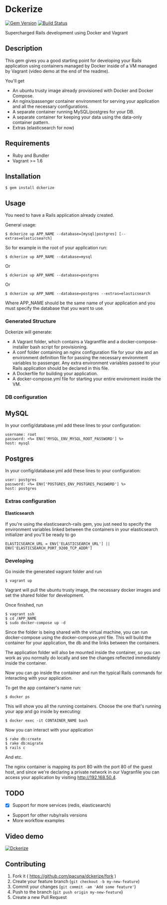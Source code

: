 # Dckerize
[![Gem Version](https://badge.fury.io/rb/dckerize.svg)](http://badge.fury.io/rb/dckerize)
[![Build Status](https://travis-ci.org/pacuna/dckerize.svg?branch=master)](https://travis-ci.org/pacuna/dckerize)

Supercharged Rails development using Docker and Vagrant 

## Description

This gem gives you a good starting point for developing your Rails application using containers managed by Docker
inside of a VM managed by Vagrant (video demo at the end of the readme).

You'll get

- An ubuntu trusty image already provisioned with Docker and Docker Compose.
- An nginx/passenger container environment for serving your application and all the necessary configurations.
- A separate container running MySQL/postgres for your DB.
- A separate container for keeping your data using the data-only container pattern.
- Extras (elasticsearch for now)

## Requirements

- Ruby and Bundler
- Vagrant >= 1.6

## Installation

    $ gem install dckerize

## Usage

You need to have a Rails application already created.

General usage:

    $ dckerize up APP_NAME --database=[mysql|postgres] [--extras=elasticsearch]

So for example in the root of your application run:

    $ dckerize up APP_NAME --database=mysql

Or

    $ dckerize up APP_NAME --database=postgres

Or

    $ dckerize up APP_NAME --database=postgres --extras=elasticsearch


Where APP_NAME should be the same name of your application and you must specify the database
that you want to use.

### Generated Structure

Dckerize will generate:

- A Vagrant folder, which contains a Vagrantfile and a docker-compose-installer bash script for provisioning.
- A conf folder containing an nginx configuration file for your site and an environment definition file for passing
the necessary environment variables to passenger. Any extra environment variables passed to your Rails application
should be declared in this file.
- A Dockerfile for building your application.
- A docker-compose.yml file for starting your entire enviroment inside the VM.

### DB configuration

## MySQL
In your config/database.yml add these lines to your configuration:

    username: root
    password: <%= ENV['MYSQL_ENV_MYSQL_ROOT_PASSWORD'] %>
    host: mysql

## Postgres
In your config/database.yml add these lines to your configuration:

    user: postgres
    password: <%= ENV['POSTGRES_ENV_POSTGRES_PASSWORD'] %> 
    host: postgres

### Extras configuration

#### Elasticsearch

If you're using the elasticsearch-rails gem, you just need to specify the environment variables
linked between the containers in your elasticsearch initializer and you'll be ready to go

    ELASTICSEARCH_URL = ENV['ELASTICSEARCH_URL'] || ENV['ELASTICSEARCH_PORT_9200_TCP_ADDR']

### Developing

Go inside the generated vagrant folder and run

    $ vagrant up

Vagrant will pull the ubuntu trusty image, the necessary docker images and set the shared folder for
development.

Once finished, run

    $ vagrant ssh
    $ cd /APP_NAME
    $ sudo docker-compose up -d

Since the folder is being shared with the virtual machine, you can run docker-compose using the docker-compose.yml file.
This will build the container for your application, the db and the links between the containers.

The application folder will also be mounted inside the container, so you can work as you normally do locally and see the changes
reflected immediately inside the container.

Now you can go inside the container and run the typical Rails commands for interacting with your application.

To get the app container's name run:

    $ docker ps

This will show you all the running containers. Choose the one that's running your app and go inside by executing:

    $ docker exec -it CONTAINER_NAME bash

Now you can interact with your application

    $ rake db:create
    $ rake db:migrate
    $ rails c

And etc.

The nginx container is mapping its port 80 with the port 80 of the guest host, and since we're declaring a private network in our Vagranfile
you can access your application by visiting http://192.168.50.4.

## TODO

- [x] Support for more services (redis, elasticsearch)
- Support for other ruby/rails versions
- More workflow examples



## Video demo

[![Dckerize](http://img.youtube.com/vi/X8IVAoBUtbs/0.jpg)](http://www.youtube.com/watch?v=X8IVAoBUtbs)

## Contributing

1. Fork it ( https://github.com/pacuna/dckerize/fork )
2. Create your feature branch (`git checkout -b my-new-feature`)
3. Commit your changes (`git commit -am 'Add some feature'`)
4. Push to the branch (`git push origin my-new-feature`)
5. Create a new Pull Request
